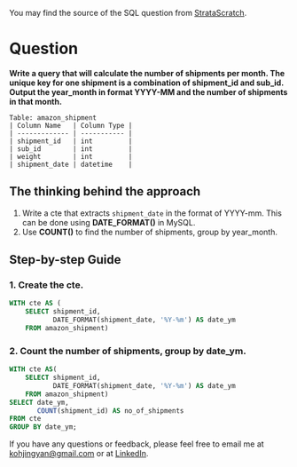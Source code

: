 You may find the source of the SQL question from [StrataScratch](https://platform.stratascratch.com/coding/2056-number-of-shipments-per-month?code_type=3).

# Question

**Write a query that will calculate the number of shipments per month. The unique key for one shipment is a combination of shipment_id and sub_id. Output the year_month in format YYYY-MM and the number of shipments in that month.**


````
Table: amazon_shipment
| Column Name   | Column Type |
| ------------- | ----------- |
| shipment_id   | int         |
| sub_id        | int         |
| weight        | int         |
| shipment_date | datetime    |
````

## The thinking behind the approach
1. Write a cte that extracts `shipment_date` in the format of YYYY-mm. This can be done using **DATE_FORMAT()** in MySQL.
2. Use **COUNT()** to find the number of shipments, group by year_month.

## Step-by-step Guide
### 1. Create the cte.

````sql
WITH cte AS (
	SELECT shipment_id, 
	       DATE_FORMAT(shipment_date, '%Y-%m') AS date_ym
	FROM amazon_shipment)
````

### 2. Count the number of shipments, group by date_ym.

````sql
WITH cte AS(
	SELECT shipment_id, 
	       DATE_FORMAT(shipment_date, '%Y-%m') AS date_ym
	FROM amazon_shipment)
SELECT date_ym, 
       COUNT(shipment_id) AS no_of_shipments
FROM cte
GROUP BY date_ym;
````

If you have any questions or feedback, please feel free to email me at kohjingyan@gmail.com or at [LinkedIn](https://www.linkedin.com/in/koh-jing-yan/).
